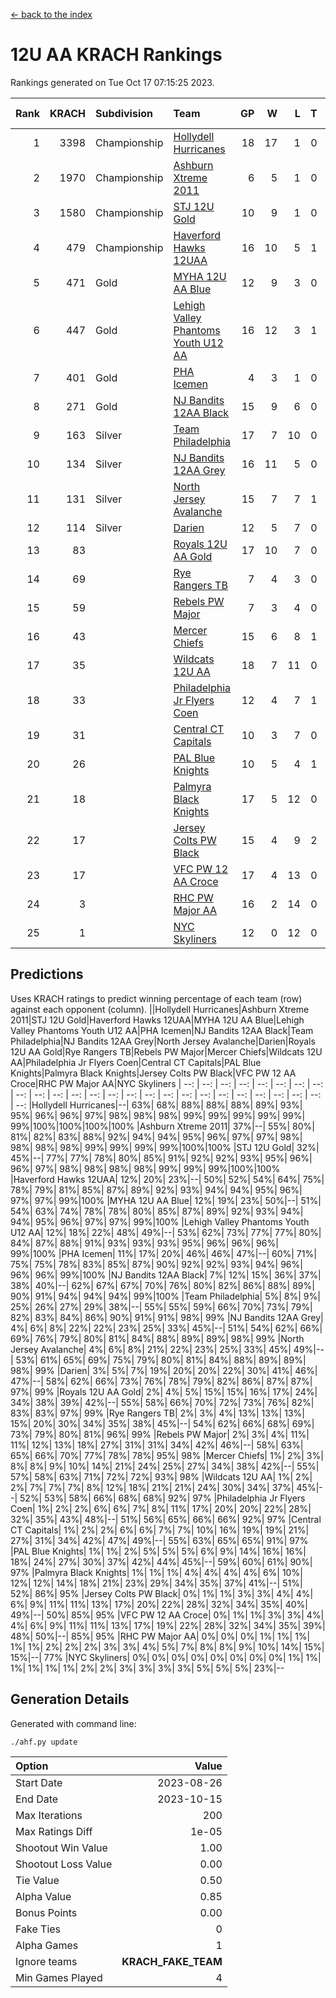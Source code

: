 [<- back to the index](readme.md)
# 12U AA KRACH Rankings
Rankings generated on Tue Oct 17 07:15:25 2023.

Rank|KRACH|Subdivision|Team|GP|W|L|T|OTW|OTL|SoS|Exp Wins|Win Diff
---:|---:|:---|:---|---:|---:|---:|---:|---:|---:|---:|---:|---:
1|3398|Championship|[Hollydell Hurricanes](https://gamesheetstats.com/seasons/3659/teams/141133/schedule)|18|17|1|0|3|0|258|17.8|-0.0
2|1970|Championship|[Ashburn Xtreme 2011](https://gamesheetstats.com/seasons/3659/teams/141121/schedule)|6|5|1|0|0|0|652|5.8|-0.0
3|1580|Championship|[STJ 12U Gold](https://gamesheetstats.com/seasons/3659/teams/141122/schedule)|10|9|1|0|1|0|203|9.8|-0.0
4|479|Championship|[Haverford Hawks 12UAA](https://gamesheetstats.com/seasons/3659/teams/141127/schedule)|16|10|5|1|0|2|746|11.3|-0.0
5|471|Gold|[MYHA 12U AA Blue](https://gamesheetstats.com/seasons/3659/teams/141123/schedule)|12|9|3|0|1|1|384|9.8|-0.0
6|447|Gold|[Lehigh Valley Phantoms Youth U12 AA](https://gamesheetstats.com/seasons/3659/teams/141129/schedule)|16|12|3|1|0|0|390|13.4|0.0
7|401|Gold|[PHA Icemen](https://gamesheetstats.com/seasons/3659/teams/141145/schedule)|4|3|1|0|0|0|156|3.9|0.0
8|271|Gold|[NJ Bandits 12AA Black](https://gamesheetstats.com/seasons/3659/teams/141126/schedule)|15|9|6|0|0|1|558|9.9|0.0
9|163|Silver|[Team Philadelphia](https://gamesheetstats.com/seasons/3659/teams/141128/schedule)|17|7|10|0|2|0|728|7.9|0.0
10|134|Silver|[NJ Bandits 12AA Grey](https://gamesheetstats.com/seasons/3659/teams/141134/schedule)|16|11|5|0|1|1|269|11.9|0.0
11|131|Silver|[North Jersey Avalanche](https://gamesheetstats.com/seasons/3659/teams/141137/schedule)|15|7|7|1|1|2|383|8.4|0.0
12|114|Silver|[Darien](https://gamesheetstats.com/seasons/3659/teams/141125/schedule)|12|5|7|0|1|1|437|5.9|0.0
13|83||[Royals 12U AA Gold](https://gamesheetstats.com/seasons/3659/teams/141142/schedule)|17|10|7|0|1|0|440|10.9|0.0
14|69||[Rye Rangers TB](https://gamesheetstats.com/seasons/3659/teams/141140/schedule)|7|4|3|0|0|1|60|4.9|0.0
15|59||[Rebels PW Major](https://gamesheetstats.com/seasons/3659/teams/141138/schedule)|7|3|4|0|0|0|82|3.9|0.0
16|43||[Mercer Chiefs](https://gamesheetstats.com/seasons/3659/teams/141135/schedule)|15|6|8|1|1|0|198|7.4|0.0
17|35||[Wildcats 12U AA](https://gamesheetstats.com/seasons/3659/teams/141136/schedule)|18|7|11|0|0|0|473|7.9|0.0
18|33||[Philadelphia Jr Flyers Coen](https://gamesheetstats.com/seasons/3659/teams/141143/schedule)|12|4|7|1|0|0|371|5.4|0.0
19|31||[Central CT Capitals](https://gamesheetstats.com/seasons/3659/teams/141124/schedule)|10|3|7|0|0|2|432|3.9|0.0
20|26||[PAL Blue Knights](https://gamesheetstats.com/seasons/3659/teams/141139/schedule)|10|5|4|1|0|0|33|6.4|0.0
21|18||[Palmyra Black Knights](https://gamesheetstats.com/seasons/3659/teams/141130/schedule)|17|5|12|0|1|1|339|5.9|0.0
22|17||[Jersey Colts PW Black](https://gamesheetstats.com/seasons/3659/teams/141141/schedule)|15|4|9|2|0|0|116|5.9|0.0
23|17||[VFC PW 12 AA Croce](https://gamesheetstats.com/seasons/3659/teams/141131/schedule)|17|4|13|0|0|1|654|4.9|0.0
24|3||[RHC PW Major AA](https://gamesheetstats.com/seasons/3659/teams/141132/schedule)|16|2|14|0|0|0|82|2.9|0.0
25|1||[NYC Skyliners](https://gamesheetstats.com/seasons/3659/teams/141144/schedule)|12|0|12|0|0|0|100|0.9|0.0

## Predictions
Uses KRACH ratings to predict winning percentage of each team (row) against each opponent (column).
||Hollydell Hurricanes|Ashburn Xtreme 2011|STJ 12U Gold|Haverford Hawks 12UAA|MYHA 12U AA Blue|Lehigh Valley Phantoms Youth U12 AA|PHA Icemen|NJ Bandits 12AA Black|Team Philadelphia|NJ Bandits 12AA Grey|North Jersey Avalanche|Darien|Royals 12U AA Gold|Rye Rangers TB|Rebels PW Major|Mercer Chiefs|Wildcats 12U AA|Philadelphia Jr Flyers Coen|Central CT Capitals|PAL Blue Knights|Palmyra Black Knights|Jersey Colts PW Black|VFC PW 12 AA Croce|RHC PW Major AA|NYC Skyliners
| --: | --: | --: | --: | --: | --: | --: | --: | --: | --: | --: | --: | --: | --: | --: | --: | --: | --: | --: | --: | --: | --: | --: | --: | --: | --: 
|Hollydell Hurricanes|--| 63%| 68%| 88%| 88%| 88%| 89%| 93%| 95%| 96%| 96%| 97%| 98%| 98%| 98%| 99%| 99%| 99%| 99%| 99%| 99%|100%|100%|100%|100%
|Ashburn Xtreme 2011| 37%|--| 55%| 80%| 81%| 82%| 83%| 88%| 92%| 94%| 94%| 95%| 96%| 97%| 97%| 98%| 98%| 98%| 98%| 99%| 99%| 99%| 99%|100%|100%
|STJ 12U Gold| 32%| 45%|--| 77%| 77%| 78%| 80%| 85%| 91%| 92%| 92%| 93%| 95%| 96%| 96%| 97%| 98%| 98%| 98%| 98%| 99%| 99%| 99%|100%|100%
|Haverford Hawks 12UAA| 12%| 20%| 23%|--| 50%| 52%| 54%| 64%| 75%| 78%| 79%| 81%| 85%| 87%| 89%| 92%| 93%| 94%| 94%| 95%| 96%| 97%| 97%| 99%|100%
|MYHA 12U AA Blue| 12%| 19%| 23%| 50%|--| 51%| 54%| 63%| 74%| 78%| 78%| 80%| 85%| 87%| 89%| 92%| 93%| 94%| 94%| 95%| 96%| 97%| 97%| 99%|100%
|Lehigh Valley Phantoms Youth U12 AA| 12%| 18%| 22%| 48%| 49%|--| 53%| 62%| 73%| 77%| 77%| 80%| 84%| 87%| 88%| 91%| 93%| 93%| 93%| 95%| 96%| 96%| 96%| 99%|100%
|PHA Icemen| 11%| 17%| 20%| 46%| 46%| 47%|--| 60%| 71%| 75%| 75%| 78%| 83%| 85%| 87%| 90%| 92%| 92%| 93%| 94%| 96%| 96%| 96%| 99%|100%
|NJ Bandits 12AA Black|  7%| 12%| 15%| 36%| 37%| 38%| 40%|--| 62%| 67%| 67%| 70%| 76%| 80%| 82%| 86%| 88%| 89%| 90%| 91%| 94%| 94%| 94%| 99%|100%
|Team Philadelphia|  5%|  8%|  9%| 25%| 26%| 27%| 29%| 38%|--| 55%| 55%| 59%| 66%| 70%| 73%| 79%| 82%| 83%| 84%| 86%| 90%| 91%| 91%| 98%| 99%
|NJ Bandits 12AA Grey|  4%|  6%|  8%| 22%| 22%| 23%| 25%| 33%| 45%|--| 51%| 54%| 62%| 66%| 69%| 76%| 79%| 80%| 81%| 84%| 88%| 89%| 89%| 98%| 99%
|North Jersey Avalanche|  4%|  6%|  8%| 21%| 22%| 23%| 25%| 33%| 45%| 49%|--| 53%| 61%| 65%| 69%| 75%| 79%| 80%| 81%| 84%| 88%| 89%| 89%| 98%| 99%
|Darien|  3%|  5%|  7%| 19%| 20%| 20%| 22%| 30%| 41%| 46%| 47%|--| 58%| 62%| 66%| 73%| 76%| 78%| 79%| 82%| 86%| 87%| 87%| 97%| 99%
|Royals 12U AA Gold|  2%|  4%|  5%| 15%| 15%| 16%| 17%| 24%| 34%| 38%| 39%| 42%|--| 55%| 58%| 66%| 70%| 72%| 73%| 76%| 82%| 83%| 83%| 97%| 99%
|Rye Rangers TB|  2%|  3%|  4%| 13%| 13%| 13%| 15%| 20%| 30%| 34%| 35%| 38%| 45%|--| 54%| 62%| 66%| 68%| 69%| 73%| 79%| 80%| 81%| 96%| 99%
|Rebels PW Major|  2%|  3%|  4%| 11%| 11%| 12%| 13%| 18%| 27%| 31%| 31%| 34%| 42%| 46%|--| 58%| 63%| 65%| 66%| 70%| 77%| 78%| 78%| 95%| 98%
|Mercer Chiefs|  1%|  2%|  3%|  8%|  8%|  9%| 10%| 14%| 21%| 24%| 25%| 27%| 34%| 38%| 42%|--| 55%| 57%| 58%| 63%| 71%| 72%| 72%| 93%| 98%
|Wildcats 12U AA|  1%|  2%|  2%|  7%|  7%|  7%|  8%| 12%| 18%| 21%| 21%| 24%| 30%| 34%| 37%| 45%|--| 52%| 53%| 58%| 66%| 68%| 68%| 92%| 97%
|Philadelphia Jr Flyers Coen|  1%|  2%|  2%|  6%|  6%|  7%|  8%| 11%| 17%| 20%| 20%| 22%| 28%| 32%| 35%| 43%| 48%|--| 51%| 56%| 65%| 66%| 66%| 92%| 97%
|Central CT Capitals|  1%|  2%|  2%|  6%|  6%|  7%|  7%| 10%| 16%| 19%| 19%| 21%| 27%| 31%| 34%| 42%| 47%| 49%|--| 55%| 63%| 65%| 65%| 91%| 97%
|PAL Blue Knights|  1%|  1%|  2%|  5%|  5%|  5%|  6%|  9%| 14%| 16%| 16%| 18%| 24%| 27%| 30%| 37%| 42%| 44%| 45%|--| 59%| 60%| 61%| 90%| 97%
|Palmyra Black Knights|  1%|  1%|  1%|  4%|  4%|  4%|  4%|  6%| 10%| 12%| 12%| 14%| 18%| 21%| 23%| 29%| 34%| 35%| 37%| 41%|--| 51%| 52%| 86%| 95%
|Jersey Colts PW Black|  0%|  1%|  1%|  3%|  3%|  4%|  4%|  6%|  9%| 11%| 11%| 13%| 17%| 20%| 22%| 28%| 32%| 34%| 35%| 40%| 49%|--| 50%| 85%| 95%
|VFC PW 12 AA Croce|  0%|  1%|  1%|  3%|  3%|  4%|  4%|  6%|  9%| 11%| 11%| 13%| 17%| 19%| 22%| 28%| 32%| 34%| 35%| 39%| 48%| 50%|--| 85%| 95%
|RHC PW Major AA|  0%|  0%|  0%|  1%|  1%|  1%|  1%|  1%|  2%|  2%|  2%|  3%|  3%|  4%|  5%|  7%|  8%|  8%|  9%| 10%| 14%| 15%| 15%|--| 77%
|NYC Skyliners|  0%|  0%|  0%|  0%|  0%|  0%|  0%|  0%|  1%|  1%|  1%|  1%|  1%|  1%|  2%|  2%|  3%|  3%|  3%|  3%|  5%|  5%|  5%| 23%|--

## Generation Details

Generated with command line:
```
./ahf.py update
```

| Option | Value |
| :----- | ----: |
| Start Date | 2023-08-26 |
| End Date | 2023-10-15 |
| Max Iterations | 200 |
| Max Ratings Diff | 1e-05 |
| Shootout Win Value | 1.00 |
| Shootout Loss Value | 0.00 |
| Tie Value | 0.50 |
| Alpha Value | 0.85 |
| Bonus Points | 0.00 |
| Fake Ties | 0 |
| Alpha Games | 1 |
| Ignore teams | __KRACH_FAKE_TEAM__ |
| Min Games Played | 4 |

